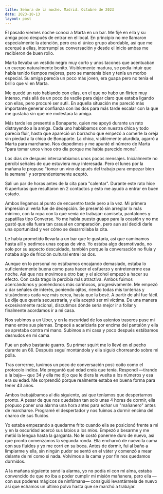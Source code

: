 ```yaml
---
title: Señora de la noche. Madrid. Octubre de 2023
date: 2023-10-13
layout: post
---
```


El pasado viernes noche conocí a Marta en un bar. Me fijé en ella y su amiga poco después de entrar en el local. En principio no me llamaron especialmente la atención, pero era el único grupo abordable, así que me acerqué a ellas, interrumpí su conversación y desde el inicio ambas me recibieron de buen rollo.

Marta llevaba un vestido negro muy corto y unos tacones que acentuaban un cuerpo naturalmente bonito. Visiblemente madura, se podía intuir que había tenido tiempos mejores, pero se mantenía bien y tenía un morbo especial. Su amiga parecía un poco más joven, era guapa pero no tenía el brillo que vi en Marta.

Me quedé un rato hablando con ellas, en el que no hubo un flirteo muy intenso, más allá de un poco de vacile para dejar claro que estaba ligando con ellas, pero procuré ser sutil. En aquella situación me pareció más importante generar confianza con las dos para más tarde escalar con la que me gustaba sin que me molestara la amiga.

Más tarde les presenté a Bonaparte, quien me apoyó durante un rato distrayendo a la amiga. Cada uno hablábamos con nuestra chica y todo parecía fluir, hasta que apareció un borracho que empezó a comerle la oreja sin piedad a la chica de Bonaparte. La chica, visiblemente aturdida, agarró a Marta para marcharse. Nos depedimos y me apunté el número de Marta "para tomar unos vinos otro día porque me había parecido mona".

Los días de después intercambiamos unos pocos mensajes. Inicialmente no percibí señales de que estuviera muy interesada. Pero el lunes por la mañana le propuse "tomar un vino después del trabajo para empezar bien la semana" y sorprendentemente aceptó. 

Salí un par de horas antes de la cita para "calentar". Durante este rato hice 6 aperturas que resultaron en 2 contactos y esto me ayudó a entrar en buen estado.

Ambos llegamos al punto de encuentro tarde pero a la vez. Mi primera impresión al verla fue de decepción. Se presentó sin arreglar lo más mínimo, con la ropa con la que venía de trabajar: camiseta, pantalones y zapatillas tipo Converse. Yo me había puesto guapo para la ocasión y no me gustó que ella fuera tan casual en comparación, pero aun así decidí darle una oportunidad y ver cómo se desarrollaba la cita.

Le había prometido llevarla a un bar que le gustaría, así que caminamos hasta allí y pedimos unas copas de vino. Yo estaba algo desmotivado, no solo por su aspecto descuidado, también porque la conversación no fluía y notaba algo de fricción cultural entre los dos.

Aunque en lo personal no estábamos encajando demasiado, estaba lo suficientemente buena como para hacer el esfuerzo y entretenerme esa noche. Así que nos movimos a otro bar, y el alcohol empezó a hacer su efecto. Con cada trago la percibía más atractiva. Ambos fuimos acercándonos y poniéndonos más cariñosos, progresivamente. Me empezó a dar señales de interés, poniendo ojitos, riendo todas mis tonterías y situándonos cada vez más cerca, hasta que la besé. A partir de ahí fue fácil. Le dije que quería secuestrarla, y ella aceptó ser mi víctima. De una manera excesivamente racional, discutimos dónde sería mejor ir a follar y finalmente acordamos ir a mi casa.

Nos subimos a un Uber, y en la oscuridad de los asientos traseros puse mi mano entre sus piernas. Empecé a acariciarla por encima del pantalón y ella se apretaba contra mi mano. Subimos a mi casa y poco después estábamos desnudos en mi cama. 

Fue un polvo bastante guarro. Su primer squirt me lo llevé en el pecho durante un 69. Después seguí montándola y ella siguió chorreando sobre mi polla. 

Tras correrme, tuvimos un poco de conversación post-coito como el protocolo indica. Me preguntó qué edad creía que tenía. Respondí —tirando a la baja— que 34 y ella me dijo que le diera la vuelta a los números y esa era su edad. Me sorprendió porque realmente estaba en buena forma para tener 43 años.

Ambos trabajábamos al día siguiente, así que teníamos que despertarnos pronto. A pesar de que nos quedaban tan solo unas 4 horas de dormir, ella propuso poner una alarma una hora antes para echar un "mañanero" antes de marcharse. Programé el despertador y nos fuimos a dormir encima del charco de sus fluidos. 

Yo estaba empezando a quedarme frito cuando ella se posicionó frente a mi y en la oscuridad acercó sus labios a los míos. Empezó a besarme y me metió la lengua hasta la garganta. No le costó ponerme duro de nuevo, así que pronto comenzamos la segunda ronda. Ella encharcó de nuevo la cama con sus fluidos y yo me corrí en su boca. Antes de dormir, fui al baño a limpiarme y ella, sin ningún pudor se sentó en el váter y comenzó a mear delante de mí como si nada. Volvimos a la cama y por fin nos quedamos dormidos.

A la mañana siguiente sonó la alarma, yo no podía ni con mi alma, estaba convencido de que no iba a poder cumplir mi misión mañanera, pero ella —con sus poderes mágicos de ninfómana— consiguió levantármela de nuevo así que echamos un último polvo hasta que se marchó a trabajar.